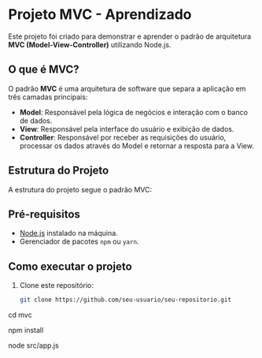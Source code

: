 # Projeto MVC - Aprendizado

Este projeto foi criado para demonstrar e aprender o padrão de arquitetura **MVC (Model-View-Controller)** utilizando Node.js.

## O que é MVC?

O padrão **MVC** é uma arquitetura de software que separa a aplicação em três camadas principais:

- **Model**: Responsável pela lógica de negócios e interação com o banco de dados.
- **View**: Responsável pela interface do usuário e exibição de dados.
- **Controller**: Responsável por receber as requisições do usuário, processar os dados através do Model e retornar a resposta para a View.

## Estrutura do Projeto

A estrutura do projeto segue o padrão MVC:

## Pré-requisitos

- [Node.js](https://nodejs.org/) instalado na máquina.
- Gerenciador de pacotes `npm` ou `yarn`.

## Como executar o projeto

1. Clone este repositório:

   ```bash
   git clone https://github.com/seu-usuario/seu-repositorio.git
   ```

cd mvc

npm install

node src/app.js
